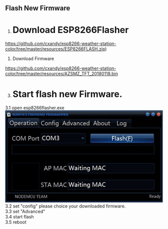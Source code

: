 ## Flash New Firmware ##

  1. # Download ESP8266Flasher #

   https://github.com/cxandy/esp8266-weather-station-color/tree/master/resources/ESP8266FLASH.zip)    

  1. Download Firmware

   https://github.com/cxandy/esp8266-weather-station-color/tree/master/resources/AZSMZ_TFT_20180118.bin  

  3. # Start flash new Firmware. #
  
  3.1 open esp8266flasher.exe  
     ![open esp8266flasher](resources/flash-1.jpg)      
  3.2 set "config" please choice your downloaded firmware.    
  3.3 set "Advanced"    
  3.4 start flash    
  3.5 reboot  
